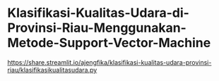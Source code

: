 # Klasifikasi-Kualitas-Udara-di-Provinsi-Riau-Menggunakan-Metode-Support-Vector-Machine
https://share.streamlit.io/ajengfika/klasifikasi-kualitas-udara-provinsi-riau/klasifikasikualitasudara.py
